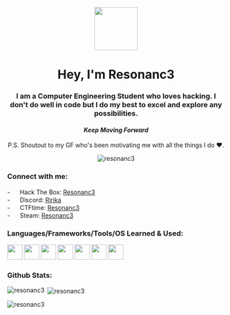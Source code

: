 <!--- Medias/Assets
![giphy](https://github.com/Resonanc3/Resonanc3/assets/79844632/4c30320e-dfd1-400c-8cbc-e3136c7aefd1)
![Anurag's GitHub stats](https://github-readme-stats.vercel.app/api?username=resonanc3&show_icons=true&hide=contribs,prs&cache_seconds=86400&theme=tokyonight)
![hack-the-box 256x256](https://github.com/Resonanc3/Resonanc3/assets/79844632/3cf935fb-4c3e-434a-a051-4ba74d76b61b)
![unnamed (4)](https://github.com/Resonanc3/Resonanc3/assets/79844632/072cb206-a121-48a5-87fb-1cb939b70616)
![discord 256x256](https://github.com/Resonanc3/Resonanc3/assets/79844632/16f041db-a8b7-4905-84b7-f791fa4c5ac6)
![steam 256x256](https://github.com/Resonanc3/Resonanc3/assets/79844632/cae707fb-b514-407a-92c9-42f6d30a7f20)
![linux 220x256](https://github.com/Resonanc3/Resonanc3/assets/79844632/31de9da1-7538-4c10-beeb-28151285b623)
![flutter-icon-2048x2048-ufx4idi8](https://github.com/Resonanc3/Resonanc3/assets/79844632/54914fdc-0ce9-4cab-b733-df3bc08d214a)
![Git-Icon-1788C](https://github.com/Resonanc3/Resonanc3/assets/79844632/8b9cb321-f708-490d-854c-52b93ea323b3)
![214250](https://github.com/Resonanc3/Resonanc3/assets/79844632/601abac5-a7b7-4d64-b680-581168281570)
![png-transparent-arduino-macos-bigsur-icon-thumbnail](https://github.com/Resonanc3/Resonanc3/assets/79844632/4a4cfcc1-2ad7-45ab-bed9-f9ee6aa510c3)
![926px-C_Programming_Language svg](https://github.com/Resonanc3/Resonanc3/assets/79844632/70062bf1-3348-438c-88b1-9bc8b54d265d)
![5968282](https://github.com/Resonanc3/Resonanc3/assets/79844632/e86f31f1-a54f-4b6a-97fd-2d8fb11e4d2c)
![Python-logo-notext svg](https://github.com/Resonanc3/Resonanc3/assets/79844632/746a3386-2821-49c4-8372-3c242ad88ab2)
--->

<div id="header" align="center">
  <img src="https://github.com/Resonanc3/Resonanc3/assets/79844632/601abac5-a7b7-4d64-b680-581168281570" width="100"/>
</div>

<h1 align="center">Hey, I'm Resonanc3</h1>
<h3 align="center">I am a Computer Engineering Student who loves hacking. I don't do well in code but I do my best to excel and explore any possibilities.</h3>
<h4 align="center"><i>Keep Moving Forward</i></h4>
<p align="center">P.S. Shoutout to my GF who's been motivating me with all the things I do ❤️.</p>

<p align="center"> <img src="https://komarev.com/ghpvc/?username=resonanc3&label=Profile%20views&color=0e75b6&style=flat" alt="resonanc3" /> </p>

<h3 align="left">Connect with me:</h3>
<p align="left">
  - <img src="https://github.com/Resonanc3/Resonanc3/assets/79844632/3cf935fb-4c3e-434a-a051-4ba74d76b61b" width="15"> Hack The Box: <a href="https://app.hackthebox.com/profile/1006224">Resonanc3</a><br>
  - <img src="https://github.com/Resonanc3/Resonanc3/assets/79844632/16f041db-a8b7-4905-84b7-f791fa4c5ac6" width="15"> Discord: <a href="https://discord.com/users/745265976488099961">Ririka</a><br>
  - <img src="https://github.com/Resonanc3/Resonanc3/assets/79844632/072cb206-a121-48a5-87fb-1cb939b70616" width="15"> CTFtime: <a href="https://ctftime.org/user/171224">Resonanc3</a><br>
  - <img src="https://github.com/Resonanc3/Resonanc3/assets/79844632/cae707fb-b514-407a-92c9-42f6d30a7f20" width="15"> Steam: <a href="https://steamcommunity.com/profiles/76561198277881162/">Resonanc3</a>
</p>

<h3 align="left">Languages/Frameworks/Tools/OS Learned & Used:</h3>
<p align="left">
  <img src="https://github.com/Resonanc3/Resonanc3/assets/79844632/31de9da1-7538-4c10-beeb-28151285b623" width="35">
  <img src="https://github.com/Resonanc3/Resonanc3/assets/79844632/54914fdc-0ce9-4cab-b733-df3bc08d214a" width="35">
  <img src="https://github.com/Resonanc3/Resonanc3/assets/79844632/8b9cb321-f708-490d-854c-52b93ea323b3" width="35">
  <img src="https://github.com/Resonanc3/Resonanc3/assets/79844632/4a4cfcc1-2ad7-45ab-bed9-f9ee6aa510c3" width="35">
  <img src="https://github.com/Resonanc3/Resonanc3/assets/79844632/70062bf1-3348-438c-88b1-9bc8b54d265d" width="35">
  <img src="https://github.com/Resonanc3/Resonanc3/assets/79844632/e86f31f1-a54f-4b6a-97fd-2d8fb11e4d2c" width="35">
  <img src="https://github.com/Resonanc3/Resonanc3/assets/79844632/746a3386-2821-49c4-8372-3c242ad88ab2" width="35">
</p>

<h3 align="left">Github Stats:</h3>
<p><img align="left" src="https://github-readme-stats.vercel.app/api/top-langs?username=resonanc3&theme=tokyonight&show_icons=true&locale=en&layout=compact" alt="resonanc3" /></p>

<p>&nbsp;<img align="center" src="https://github-readme-stats.vercel.app/api?username=resonanc3&theme=tokyonight&show_icons=true" alt="resonanc3" /></p>

<p><img align="center" src="https://github-readme-streak-stats.herokuapp.com/?user=resonanc3&" alt="resonanc3" /></p>


